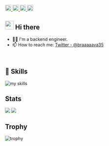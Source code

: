 <p align="left">
  <a href="https://github.com/maaaaakoto35">
    <img height="20" src="https://komarev.com/ghpvc/?username=maaaaakoto35" />
  </a>
  <a href="https://github.com/maaaaakoto35">
    <img height="20" src="https://img.shields.io/github/followers/maaaaakoto35?label=follow&logo=github&style=flat" />
  </a>
  <a href="http://qiita.com/maaaaakoto35">
    <img height="20" src="https://qiita-badge.apiapi.app/s/Keichan_15/posts.svg" />
  </a>
  <a href="https://zenn.dev/maaaaakoto35">
    <img height="20" src="https://badgen.org/img/zenn/maaaaakoto35/articles?style=plastic" />
  </a>
</p>



## <img src="https://media.giphy.com/media/hvRJCLFzcasrR4ia7z/giphy.gif" width="28"> Hi there

- 🧑‍💻 I'm a backend engineer.
- 📫 How to reach me: [Twitter - @braaaaava35](https://x.com/braaaaava35)
<br>


<!-- 3. 好きな技術スタックに変更 -->
<!-- ライトモート：theme=light, ダークモート：theme=dark -->
<!-- アイコンの選択肢一覧：https://arc.net/l/quote/zizyykfh -->
## 🌱 Skills
<img alt="my skills" src="https://skillicons.dev/icons?theme=dark&perline=7&i=ruby,rails,aws,ts,react,next,go,docker" />
<br>

## Stats
![](http://github-profile-summary-cards.vercel.app/api/cards/profile-details?username=maaaaakoto35&theme=gruvbox)
![](http://github-profile-summary-cards.vercel.app/api/cards/stats?username=maaaaakoto35&theme=gruvbox)

## Trophy
![trophy](https://github-profile-trophy.vercel.app/?username=maaaaakoto35&theme=gruvbox)
